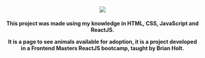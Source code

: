 <h2 align="center">
   <img src="https://readme-typing-svg.herokuapp.com/?font=Fira+Code&weight=600&size=32&duration=4999&pause=1000&color=F7CD82&background=FFFFFF00&width=500&lines=Adopt+a+pet+on+Adopt+me!" />
</h2>

<h4 align="center">

This project was made using my knowledge in HTML, CSS, JavaScript and ReactJS.

It is a page to see animals available for adoption, it is a project developed in a Frontend Masters ReactJS bootcamp, taught by Brian Holt.

</h4>

<br />
